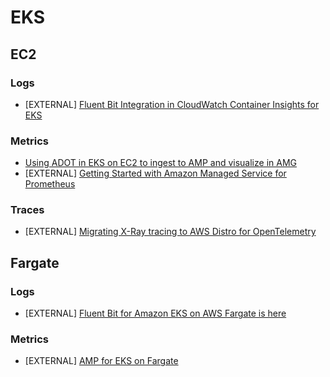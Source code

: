 # EKS

## EC2

### Logs

- [EXTERNAL] [Fluent Bit Integration in CloudWatch Container Insights for EKS](https://aws.amazon.com/blogs/containers/fluent-bit-integration-in-cloudwatch-container-insights-for-eks/)

### Metrics

- [Using ADOT in EKS on EC2 to ingest to AMP and visualize in
  AMG](ec2-eks-metrics-go-adot-ampamg.md)
- [EXTERNAL] [Getting Started with Amazon Managed Service for Prometheus](https://aws.amazon.com/blogs/mt/getting-started-amazon-managed-service-for-prometheus/)

### Traces

- [EXTERNAL] [Migrating X-Ray tracing to AWS Distro for OpenTelemetry](https://aws.amazon.com/blogs/opensource/migrating-x-ray-tracing-to-aws-distro-for-opentelemetry/)

## Fargate

### Logs

- [EXTERNAL] [Fluent Bit for Amazon EKS on AWS Fargate is here](https://aws.amazon.com/blogs/containers/fluent-bit-for-amazon-eks-on-aws-fargate-is-here/)

### Metrics

- [EXTERNAL] [AMP for EKS on Fargate](https://gist.github.com/mhausenblas/01d845449ca71f83170aec81783c8428)

